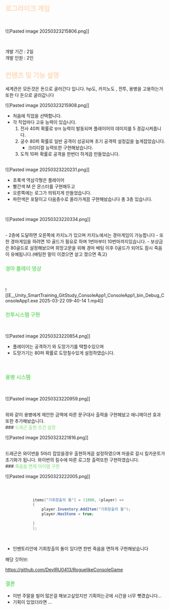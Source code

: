 ## <font color="#ffdab9">로그라이크 게임</font>
<br>

![[Pasted image 20250323215806.png]]

<br>

개발 기간 : 2일
<br>
개발 인원 : 2인


## <font color="#ffdab9">컨텐츠 및 기능 설명</font>

세계관은 모든것은 돈으로 굴러간다 입니다. 
hp도, 카지노도 , 전투, 용병을 고용하는거 또한 다 돈으로 굴러갑니다

![[Pasted image 20250323215908.png]]

- 처음에 직업을 선택합니다.
- 각 직업마다 고유 능력이 있습니다.
   1. 전사 40퍼 확률로 `방어` 능력이 발동되며 플레이어의 데미지를 5 경감시켜줍니다.
   2. 궁수 80퍼 확률로 일반 공격이 성공되며 초기 공격력 설정값을 높게잡았습니다.
      - 크리티컬 능력또한 구현해놨습니다.
   3. 도적 10퍼 확률로 공격을 한번더 하게끔 만들었습니다.
<br>
![[Pasted image 20250323220231.png]]
<br>

- 초록색 역삼각형은 플레이어 
- 빨간색 M 은 몬스터를 구현해두고 
- 오른쪽에는 로그가 띄워지게 만들었습니다.
- 파란색은 포탈이고 다음층수로 올라가게끔 구현해놨습니다 총 3층 있습니다.

<br>

![[Pasted image 20250323220334.png]]

<br>
- 2층에 도달하면 오른쪽에 카지노가 있으며 카지노에서는 경마게임이 가능합니다
- 또한 경마게임을 하려면 10 골드가 필요로 하며 1번마부터 10번마까지있습니다.
- 보상금은 80골드로 설정해놨으며 희망고문을 위해 경마 배팅 이후 0골드가 되어도 잠시 죽음이 유예됩니다.(배팅한 말이 이겼으면 살고 졌으면 죽고)

<br>

### <font color="#77dd77">경마 플레이 영상</font>
<br>


![[E__Unity_SmartTraining_GitStudy_ConsoleApp1_ConsoleApp1_bin_Debug_ConsoleApp1.exe 2025-03-22 09-40-14 1.mp4]]


### <font color="#77dd77">전투시스템 구현 </font>

<br>


![[Pasted image 20250323220854.png]]

- 플레이어는 공격하기 와 도망가기를 택할수있으며
- 도망가기는 80퍼 확률로 도망칠수있게 설정하였습니다.

<br>

### <font color="#77dd77">용병 시스템</font>
<br>

![[Pasted image 20250323220959.png]]


<br>
위와 같이 용병에게 제안한 금액에 따른 문구대사 출력을 구현해놨고 애니메이션 
효과 또한 추가해놨습니다.
<br>
### <font color="#77dd77">드래곤 출현 조건 설정 </font>
<br>

![[Pasted image 20250323221816.png]]


<br>
드래곤은 와이번을 5마리 잡았을경우 출현하게끔 설정하였으며
마을로 갈시 킬카운트가 초기화가 됩니다.
와이번의 킬수에 따른 로그창 출력또한 구현하였습니다.

<br>
### <font color="#77dd77">죽음을 면제 아이템 구현 </font>

<br>

![[Pasted image 20250323222005.png]]


<br>


```cs

            items["기회창출의 돌"] = (1000, (player) =>
            {
                player.Inventory.AddItem("기회창출의 돌");
                player.HasStone = true;
                
            }
            );
```
<br>

- 인벤토리안에 기회창출의 돌이 있다면 한번 죽음을 면하게 구현해놨습니다



해당 깃허브:

https://github.com/DevIRU0413/RoguelikeConsoleGame

### <font color="#77dd77">결론</font>

- 이번 주말을 빌어 많은걸 해보고싶었지만 기획하는곳에 시간을 너무 뺏겼습니다...
- 기획이 있었더라면 ...


<br>
